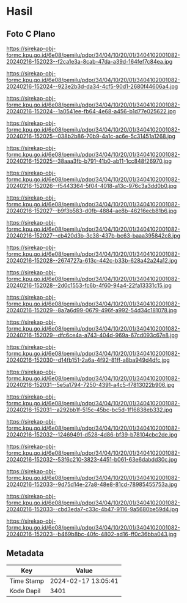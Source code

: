 # Hasil

## Foto C Plano

https://sirekap-obj-formc.kpu.go.id/6e08/pemilu/pdpr/34/04/10/20/01/3404102001082-20240216-152023--f2ca1e3a-8cab-47da-a39d-164fef7c84ea.jpg

https://sirekap-obj-formc.kpu.go.id/6e08/pemilu/pdpr/34/04/10/20/01/3404102001082-20240216-152024--923e2b3d-da34-4cf5-90d1-2680f44606a4.jpg

https://sirekap-obj-formc.kpu.go.id/6e08/pemilu/pdpr/34/04/10/20/01/3404102001082-20240216-152024--1a0541ee-fb64-4e68-a456-b1d77e025622.jpg

https://sirekap-obj-formc.kpu.go.id/6e08/pemilu/pdpr/34/04/10/20/01/3404102001082-20240216-152025--038b2b86-70b9-4a1c-ac6e-5c31451a1268.jpg

https://sirekap-obj-formc.kpu.go.id/6e08/pemilu/pdpr/34/04/10/20/01/3404102001082-20240216-152025--38aaa3fb-b791-41b0-ab11-1cc848f26970.jpg

https://sirekap-obj-formc.kpu.go.id/6e08/pemilu/pdpr/34/04/10/20/01/3404102001082-20240216-152026--f5443364-5f04-4018-a13c-976c3a3dd0b0.jpg

https://sirekap-obj-formc.kpu.go.id/6e08/pemilu/pdpr/34/04/10/20/01/3404102001082-20240216-152027--b9f3b583-d0fb-4884-ae8b-46216ecb81b6.jpg

https://sirekap-obj-formc.kpu.go.id/6e08/pemilu/pdpr/34/04/10/20/01/3404102001082-20240216-152027--cb420d3b-3c38-437b-bc63-baaa395842c8.jpg

https://sirekap-obj-formc.kpu.go.id/6e08/pemilu/pdpr/34/04/10/20/01/3404102001082-20240216-152028--2674727a-613c-442c-b33b-628a42a24a12.jpg

https://sirekap-obj-formc.kpu.go.id/6e08/pemilu/pdpr/34/04/10/20/01/3404102001082-20240216-152028--2d0c1553-fc6b-4f60-94a4-22fa13331c15.jpg

https://sirekap-obj-formc.kpu.go.id/6e08/pemilu/pdpr/34/04/10/20/01/3404102001082-20240216-152029--8a7a6d99-0679-496f-a992-54d34c181078.jpg

https://sirekap-obj-formc.kpu.go.id/6e08/pemilu/pdpr/34/04/10/20/01/3404102001082-20240216-152029--dfc6ce4a-a743-404d-969a-67cd093c67e8.jpg

https://sirekap-obj-formc.kpu.go.id/6e08/pemilu/pdpr/34/04/10/20/01/3404102001082-20240216-152030--d14fb151-2a6a-4f92-81ff-a8ba949d4dfc.jpg

https://sirekap-obj-formc.kpu.go.id/6e08/pemilu/pdpr/34/04/10/20/01/3404102001082-20240216-152031--5e5a1794-7250-4391-a4c5-f7813022b906.jpg

https://sirekap-obj-formc.kpu.go.id/6e08/pemilu/pdpr/34/04/10/20/01/3404102001082-20240216-152031--a292bb1f-515c-45bc-bc5d-1f16838eb332.jpg

https://sirekap-obj-formc.kpu.go.id/6e08/pemilu/pdpr/34/04/10/20/01/3404102001082-20240216-152032--12469491-d528-4d86-bf39-b78104cbc2de.jpg

https://sirekap-obj-formc.kpu.go.id/6e08/pemilu/pdpr/34/04/10/20/01/3404102001082-20240216-152032--53f6c210-3823-4451-b061-63e6dabdd30c.jpg

https://sirekap-obj-formc.kpu.go.id/6e08/pemilu/pdpr/34/04/10/20/01/3404102001082-20240216-152033--9d75d14e-27a8-48e8-81cd-78985455753a.jpg

https://sirekap-obj-formc.kpu.go.id/6e08/pemilu/pdpr/34/04/10/20/01/3404102001082-20240216-152033--cbd3eda7-c33c-4b47-9116-9a5680be59d4.jpg

https://sirekap-obj-formc.kpu.go.id/6e08/pemilu/pdpr/34/04/10/20/01/3404102001082-20240216-152023--b469b8bc-40fc-4802-ad16-ff0c36bba043.jpg


## Metadata

| Key        | Value               |
| ---------- | ------------------- |
| Time Stamp | 2024-02-17 13:05:41 |
| Kode Dapil | 3401                |



